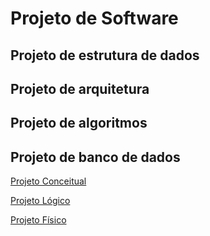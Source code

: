 # Projeto de Software

## Projeto de estrutura de dados

## Projeto de arquitetura

## Projeto de algoritmos

## Projeto de banco de dados

[Projeto Conceitual](projConc.md)

[Projeto Lógico](projLog.md)

[Projeto Físico](projFis.md)
